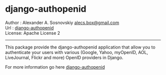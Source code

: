 # django-authopenid 

Author : Alexander A. Sosnovskiy <alecs.box@gmail.com>  
Url : [django-authopenid](http://www.github.com/BlindHunter/django-authopenid/ "django-authopenid")  
License: Apache License 2  

* * *

This package provide the django-authopenid application that allow you to authenticate your users with 
various (Google, Yahoo, myOpenID, AOL, LiveJournal, Flickr and more) OpenID providers in Django.

For more information go here [django-authopenid](http://www.github.com/BlindHunter/django-authopenid/ "django-authopenid")


